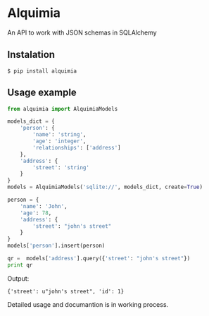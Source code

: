 # Alquimia
An API to work with JSON schemas in SQLAlchemy

## Instalation
```
$ pip install alquimia 
```

## Usage example
```python
from alquimia import AlquimiaModels

models_dict = {
    'person': {
        'name': 'string',
        'age': 'integer',
        'relationships': ['address']
    },
    'address': {
        'street': 'string'
    }
}
models = AlquimiaModels('sqlite://', models_dict, create=True)

person = {
    'name': 'John',
    'age': 78,
    'address': {
        'street': "john's street"
    }
}
models['person'].insert(person)

qr =  models['address'].query({'street': "john's street"})
print qr
```
Output:
```
{'street': u"john's street", 'id': 1}
```

Detailed usage and documantion is in working process.